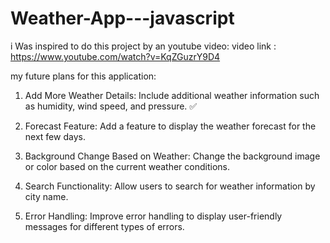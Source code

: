 # Weather-App---javascript

i Was inspired to do this project by an youtube video:
video link : https://www.youtube.com/watch?v=KqZGuzrY9D4

my future plans for this application:
1. Add More Weather Details:
Include additional weather information such as humidity, wind speed, and pressure. ✅

2. Forecast Feature:
Add a feature to display the weather forecast for the next few days.

3. Background Change Based on Weather:
Change the background image or color based on the current weather conditions.

4. Search Functionality:
Allow users to search for weather information by city name.

5. Error Handling:
Improve error handling to display user-friendly messages for different types of errors.
